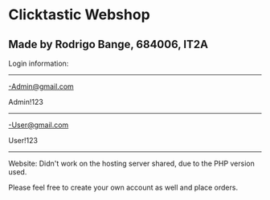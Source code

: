 # Clicktastic Webshop
## Made by Rodrigo Bange, 684006, IT2A

Login information:
___

-Admin@gmail.com

Admin!123

___
-User@gmail.com

User!123

___

Website:
Didn't work on the hosting server shared, due to the PHP version used.


Please feel free to create your own account as well and place orders.